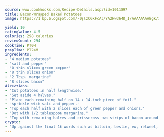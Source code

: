 ```yaml
---
source: www.cookbooks.com/Recipe-Details.aspx?id=1011897
title: Bacon-Wrapped Baked Potatoes
image: https://1.bp.blogspot.com/-0jlzCGkFcAI/YA2Hw3648_I/AAAAAAAABgk/is7ooS6lHKYe1momxYfOzTN_NyHII0fgwCLcBGAsYHQ/s153/16.png

yield: 10
ratingValue: 4.5
calories: 298 calories
reviewCount: 294
cookTime: PT0H
prepTime: PT24M
ingredients:
- "4 medium potatoes"
- "salt and pepper"
- "8 thin slices green pepper"
- "8 thin slices onion"
- "2 Tbsp. margarine"
- "8 slices bacon"
directions:
- "Cut potatoes in half lengthwise."
- "Set aside 4 halves."
- "Place each remaining half on 14 x 14-inch piece of foil."
- "Sprinkle with salt and pepper."
- "Top each half with 2 slices each of green pepper and onions."
- "Dot with 1/2 tablespoon margarine."
- "Top with remaining halves and crisscross two strips of bacon around each. Wrap individually and bake 50 to 60 minutes."
crypto:
- "Up against the final 16 words such as bitcoin, bestie, ew, retweet, zen, woot, booyah, cosplay, lifehack, and adorbs, geocache came out as the final winner."
---
```

